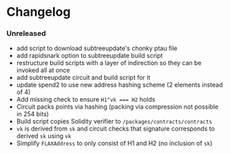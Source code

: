 # Changelog

### Unreleased

- add script to download subtreeupdate's chonky ptau file
- add rapidsnark option to subtreeupdate build script
- restructure build scripts with a layer of indirection so they can be invoked all at once
- add subtreeupdate circuit and build script for it
- update spend2 to use new address hashing scheme (2 elements instead of 4)
- Add missing check to ensure `H1^vk === H2` holds
- Circuit packs points via hashing (packing via compression not possible in 254 bits)
- Build script copies Solidity verifier to `/packages/contracts/contracts`
- `vk` is derived from `sk` and circuit checks that signature corresponds to derived `sk` using `vk`
- Simplify `FLAXAddress` to only consist of H1 and H2 (no inclusion of `sk`)